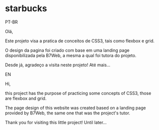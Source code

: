 # starbucks

PT-BR

Olá,

Este projeto visa a pratica de conceitos de CSS3, tais como flexbox e grid.

O design da pagina foi criado com base em uma landing page disponibilizada pela B7Web, a mesma a qual foi tutora do projeto.

Desde já, agradeço a visita neste projeto! Até mais...

EN

Hi,

this project has the purpose of practicing some concepts of CSS3, those are flexbox and grid.

The page design of this website was created based on a landing page provided by B7Web, the same one that was the project's tutor.

Thank you for visiting this little project! Until later...